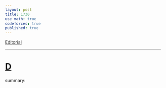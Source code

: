 ```yaml
---
layout: post
title: 1730
use_math: true
codeforces: true
published: true
---
```

[Editorial](https://codeforces.com/blog/entry/107293)

---
# [D](https://codeforces.com/contest/1730/problem/D)

summary:


